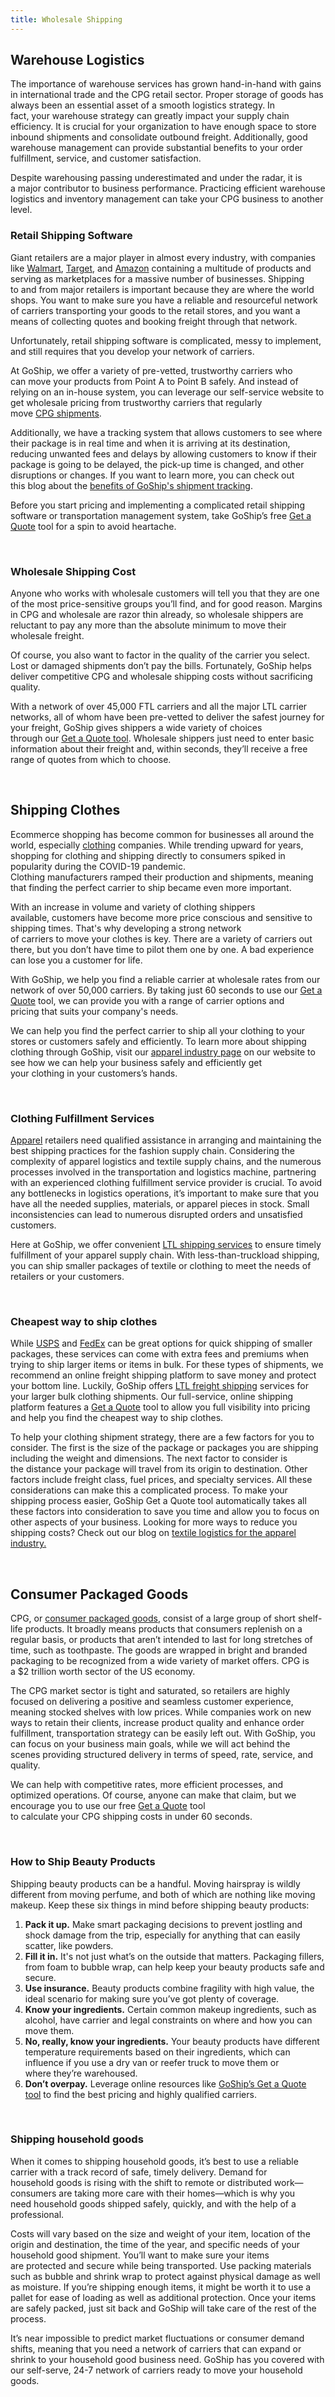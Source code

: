 ```yaml
---
title: Wholesale Shipping
---
```

## Warehouse Logistics 

The importance of warehouse services has grown hand-in-hand with gains in international trade and the CPG retail sector. Proper storage of goods has always been an essential asset of a smooth logistics strategy. In fact, your warehouse strategy can greatly impact your supply chain efficiency. It is crucial for your organization to have enough space to store inbound shipments and consolidate outbound freight. Additionally, good warehouse management can provide substantial benefits to your order fulfillment, service, and customer satisfaction.  

Despite warehousing passing underestimated and under the radar, it is a major contributor to business performance. Practicing efficient warehouse logistics and inventory management can take your CPG business to another level.  

### Retail Shipping Software 

Giant retailers are a major player in almost every industry, with companies like [Walmart](https://www.walmart.com/), [Target](https://www.target.com/), and [Amazon](https://www.amazon.com/) containing a multitude of products and serving as marketplaces for a massive number of businesses. Shipping to and from major retailers is important because they are where the world shops. You want to make sure you have a reliable and resourceful network of carriers transporting your goods to the retail stores, and you want a means of collecting quotes and booking freight through that network. 

Unfortunately, retail shipping software is complicated, messy to implement, and still requires that you develop your network of carriers. 

At GoShip, we offer a variety of pre-vetted, trustworthy carriers who can move your products from Point A to Point B safely. And instead of relying on an in-house system, you can leverage our self-service website to get wholesale pricing from trustworthy carriers that regularly move [CPG shipments](https://www.goship.com/industries/cpg/). 

Additionally, we have a tracking system that allows customers to see where their package is in real time and when it is arriving at its destination, reducing unwanted fees and delays by allowing customers to know if their package is going to be delayed, the pick-up time is changed, and other disruptions or changes. If you want to learn more, you can check out this blog about the [benefits of GoShip's shipment tracking](https://www.goship.com/blog/3-benefits-of-shipment-tracking/). 

Before you start pricing and implementing a complicated retail shipping software or transportation management system, take GoShip’s free [Get a Quote](https://www.goship.com/faq/ltl-quote/) tool for a spin to avoid heartache. 

 

### Wholesale Shipping Cost 

Anyone who works with wholesale customers will tell you that they are one of the most price-sensitive groups you’ll find, and for good reason. Margins in CPG and wholesale are razor thin already, so wholesale shippers are reluctant to pay any more than the absolute minimum to move their wholesale freight. 

Of course, you also want to factor in the quality of the carrier you select. Lost or damaged shipments don’t pay the bills. Fortunately, GoShip helps deliver competitive CPG and wholesale shipping costs without sacrificing quality. 

With a network of over 45,000 FTL carriers and all the major LTL carrier networks, all of whom have been pre-vetted to deliver the safest journey for your freight, GoShip gives shippers a wide variety of choices through our [Get a Quote tool](https://www.goship.com/). Wholesale shippers just need to enter basic information about their freight and, within seconds, they’ll receive a free range of quotes from which to choose. 

 

## Shipping Clothes 

Ecommerce shopping has become common for businesses all around the world, especially [clothing](https://www.goship.com/industries/apparel/) companies. While trending upward for years, shopping for clothing and shipping directly to consumers spiked in popularity during the COVID-19 pandemic. Clothing manufacturers ramped their production and shipments, meaning that finding the perfect carrier to ship became even more important.  

With an increase in volume and variety of clothing shippers available, customers have become more price conscious and sensitive to shipping times. That's why developing a strong network of carriers to move your clothes is key. There are a variety of carriers out there, but you don’t have time to pilot them one by one. A bad experience can lose you a customer for life. 

With GoShip, we help you find a reliable carrier at wholesale rates from our network of over 50,000 carriers. By taking just 60 seconds to use our [Get a Quote](https://www.goship.com/faq/ltl-quote/) tool, we can provide you with a range of carrier options and pricing that suits your company's needs. 

We can help you find the perfect carrier to ship all your clothing to your stores or customers safely and efficiently. To learn more about shipping clothing through GoShip, visit our [apparel industry page](https://www.goship.com/industries/apparel/) on our website to see how we can help your business safely and efficiently get your clothing in your customers’s hands. 

 

### Clothing Fulfillment Services 

[Apparel](https://www.goship.com/industries/apparel/) retailers need qualified assistance in arranging and maintaining the best shipping practices for the fashion supply chain. Considering the complexity of apparel logistics and textile supply chains, and the numerous processes involved in the transportation and logistics machine, partnering with an experienced clothing fulfillment service provider is crucial. To avoid any bottlenecks in logistics operations, it’s important to make sure that you have all the needed supplies, materials, or apparel pieces in stock. Small inconsistencies can lead to numerous disrupted orders and unsatisfied customers.  

Here at GoShip, we offer convenient [LTL shipping services](https://www.goship.com/faq/ltl-quote/) to ensure timely fulfillment of your apparel supply chain. With less-than-truckload shipping, you can ship smaller packages of textile or clothing to meet the needs of retailers or your customers. 

 

### Cheapest way to ship clothes 

While [USPS](https://www.usps.com/) and [FedEx](https://www.fedex.com/en-us/home.html) can be great options for quick shipping of smaller packages, these services can come with extra fees and premiums when trying to ship larger items or items in bulk. For these types of shipments, we recommend an online freight shipping platform to save money and protect your bottom line. Luckily, GoShip offers [LTL freight shipping](https://www.goship.com/shipping-services/ltl-freight-shipping/) services for your larger bulk clothing shipments. Our full-service, online shipping platform features a [Get a Quote](https://www.goship.com/faq/ltl-quote/) tool to allow you full visibility into pricing and help you find the cheapest way to ship clothes.  

To help your clothing shipment strategy, there are a few factors for you to consider. The first is the size of the package or packages you are shipping including the weight and dimensions. The next factor to consider is the distance your package will travel from its origin to destination. Other factors include freight class, fuel prices, and specialty services. All these considerations can make this a complicated process. To make your shipping process easier, GoShip Get a Quote tool automatically takes all these factors into consideration to save you time and allow you to focus on other aspects of your business. Looking for more ways to reduce you shipping costs? Check out our blog on [textile logistics for the apparel industry.](https://www.goship.com/blog/textile-logistics-shipping-apparel/)  

 

## Consumer Packaged Goods  

CPG, or [consumer packaged goods](https://www.goship.com/industries/cpg/), consist of a large group of short shelf-life products. It broadly means products that consumers replenish on a regular basis, or products that aren’t intended to last for long stretches of time, such as toothpaste. The goods are wrapped in bright and branded packaging to be recognized from a wide variety of market offers. CPG is a $2 trillion worth sector of the US economy.  

The CPG market sector is tight and saturated, so retailers are highly focused on delivering a positive and seamless customer experience, meaning stocked shelves with low prices. While companies work on new ways to retain their clients, increase product quality and enhance order fulfillment, transportation strategy can be easily left out. With GoShip, you can focus on your business main goals, while we will act behind the scenes providing structured delivery in terms of speed, rate, service, and quality. 

We can help with competitive rates, more efficient processes, and optimized operations. Of course, anyone can make that claim, but we encourage you to use our free [Get a Quote](https://www.goship.com/faq/ltl-quote/) tool to calculate your CPG shipping costs in under 60 seconds. 

 

### How to Ship Beauty Products 

Shipping beauty products can be a handful. Moving hairspray is wildly different from moving perfume, and both of which are nothing like moving makeup. Keep these six things in mind before shipping beauty products: 

1. **Pack it up.** Make smart packaging decisions to prevent jostling and shock damage from the trip, especially for anything that can easily scatter, like powders. 
2. **Fill it in.** It's not just what’s on the outside that matters. Packaging fillers, from foam to bubble wrap, can help keep your beauty products safe and secure. 
3. **Use insurance.** Beauty products combine fragility with high value, the ideal scenario for making sure you’ve got plenty of coverage. 
4. **Know your ingredients.** Certain common makeup ingredients, such as alcohol, have carrier and legal constraints on where and how you can move them. 
5. **No, really, know your ingredients.** Your beauty products have different temperature requirements based on their ingredients, which can influence if you use a dry van or reefer truck to move them or where they’re warehoused. 
6. **Don’t overpay.** Leverage online resources like [GoShip’s Get a Quote tool](https://www.goship.com/) to find the best pricing and highly qualified carriers. 

 

### Shipping household goods 

When it comes to shipping household goods, it’s best to use a reliable carrier with a track record of safe, timely delivery. Demand for household goods is rising with the shift to remote or distributed work—consumers are taking more care with their homes—which is why you need household goods shipped safely, quickly, and with the help of a professional. 

Costs will vary based on the size and weight of your item, location of the origin and destination, the time of the year, and specific needs of your household good shipment. You’ll want to make sure your items are protected and secure while being transported. Use packing materials such as bubble and shrink wrap to protect against physical damage as well as moisture. If you’re shipping enough items, it might be worth it to use a pallet for ease of loading as well as additional protection. Once your items are safely packed, just sit back and GoShip will take care of the rest of the process. 

It’s near impossible to predict market fluctuations or consumer demand shifts, meaning that you need a network of carriers that can expand or shrink to your household good business need. GoShip has you covered with our self-serve, 24-7 network of carriers ready to move your household goods.